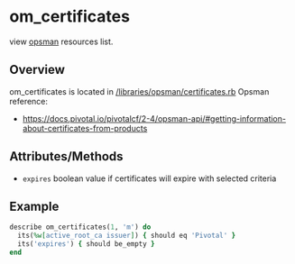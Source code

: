 # om_certificates

view [opsman](readme.md) resources list.

## Overview

om_certificates is located in [/libraries/opsman/certificates.rb](/libraries/opsman/certificates.rb)
Opsman reference:

* https://docs.pivotal.io/pivotalcf/2-4/opsman-api/#getting-information-about-certificates-from-products


## Attributes/Methods


* `expires` boolean value if certificates will expire with selected criteria


## Example

```ruby
describe om_certificates(1, 'm') do
  its(%w[active_root_ca issuer]) { should eq 'Pivotal' }
  its('expires') { should be_empty }
end

```
